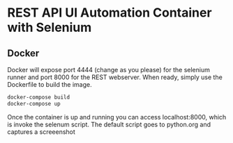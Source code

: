 # REST API UI Automation Container with Selenium

## Docker
Docker will expose port 4444 (change as you please) for the selenium runner and port 8000 for the REST webserver. When ready, simply use the Dockerfile to build the image.

```sh
docker-compose build
docker-compose up
```

Once the container is up and running you can access localhost:8000, which is invoke the selenum script. The default script goes to python.org and captures a screeenshot
